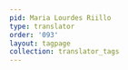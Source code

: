 ```yaml
---
pid: Maria Lourdes Riillo
type: translator
order: '093'
layout: tagpage
collection: translator_tags
---
```

